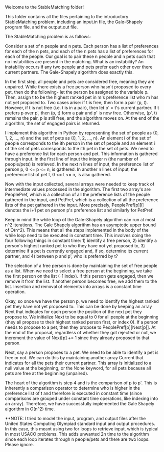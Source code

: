 Welcome to the StableMatching folder!

This folder contains all the files pertaining to the introductory StableMatching problem, including an input.in file, the Gale-Shapely program file, and the output.out file.

The StableMatching problem is as follows:

Consider a set of n people and n pets. Each person has a list of preferences for each of the n pets, and each of the n pets has a list of preferences for each of the people. Our goal is to pair these n people and n pets such that no instabilities are present in the matching. What is an instability? An instability occurs if any two people and pets prefer each other over there current partners. The Gale-Shapely algorithm does exactly this.

In the first step, all people and pets are considered free, meaning they are unpaired. While there exists a free person who hasn't proposed to every pet, then do the following- let the person be assigned to the variable p. Then, assign t to be the highest ranked pet in m's preference list who m has not yet proposed to. Two cases arise: if t is free, then form a pair (p, t). However, if t is not free (i.e. t is in a pair), then let p' = t's current partner. If t prefers p over p', then (p, t) form a pair and p' is now free. Otherwise, (p', t) remains the pair, p is still free, and the algorithm moves on. At the end of the algorithm, the set of engaged pairs is returned.

I implement this algorithm in Python by representing the set of people as {0, 1, 2, ..., n} and the set of pets as {0, 1, 2, ..., n}. An element i of the set of people corresponds to the ith person in the set of people and an element i of the set of pets corresponds to the ith pet in the set of pets. We need to have a preference list for each person and pet. This information is gathered through input. In the first line of input the integer n (the number of people/pets) is retrieved. In the next n lines of input, the preference list of person p, 0 <= p <= n, is gathered. In another n lines of input, the preference list of pet t, 0 <= t <= n, is also gathered. 

Now with the input collected, several arrays were needed to keep track of intermediate values processed in the algorithm. The first two array's are PeoplePref, which is a collection of all the preference lists of the people gathered in the input, and PetPref, which is a collection of all the preference lists of the pet gathered in the input. More precisely, PeoplePref[p][i] denotes the i+1 pet on person p's preference list and similarly for PetPref. 

Keep in mind the while loop of the Gale-Shapely algorithm can run at most n^2 iterations. The Gale Shapely algorithm has an asymptotic upper bound of O(n^2). This means that all the steps implemented in the body of the while loop need to be executed in constant time. This involves doing the four following things in constant time: 1) identify a free person, 2) identify a person's highest ranked pet to who they have not yet proposed to, 3) determine if a pet is currently engaged and, if so, determine its current partner, and 4) between p and p', who is preferred by t? 

The selection of a free person is done by maintaining the set of free people as a list. When we need to select a free person at the beginning, we take the first person on the list (-1 index). If this person gets engaged, then we remove it from the list. If another person becomes free, we add them to the list. Insertion and removal of elements into arrays is a constant time operation.

Okay, so once we have the person p, we need to identify the highest ranked pet they have not yet proposed to. This can be done by keeping an array Next that indicates for each person the position of the next pet they propose to. We initialize Next to be equal to 0 for all people at the beginning (they all propose to their highest ranked person first, or index 0). If a person needs to propose to a pet, then they propose to PeoplePref[p][Next[p]]. At the end of the proposal, regardless of whether they got rejected or not, we increment the value of Next[p] += 1 since they already proposed to that person. 

Next, say a person proposes to a pet. We need to be able to identify a pet is free or not. We can do this by maintaining another array Current that indicates for all the pets their current partner. This array is initialized to a null value at the beginning, or the None keyword, for all pets because all pets are free at the beginning (unpaired). 

The heart of the algorithm is step 4 and is the comparison of p to p'. This is inherently a comparison operator to determine who is higher in the preference list of t and therefore is executed in constant time (since comparisons are grouped under constant time operations, like indexing into an array). Therefore, we have successfully implemented the Gale Shapely algorithm in O(n^2) time.

**NOTE: I tried to model the input, program, and output files after the United States Computing Olympiad standard input and output procedures. In this case, this meant using two for loops to retrieve input, which is typical in most USACO problems. This adds unwanted 2n time to the algorithm since each loop iterates through n people/pets and there are two loops. Please ignore.
